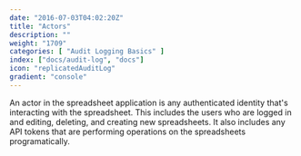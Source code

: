 ```yaml
---
date: "2016-07-03T04:02:20Z"
title: "Actors"
description: ""
weight: "1709"
categories: [ "Audit Logging Basics" ]
index: ["docs/audit-log", "docs"]
icon: "replicatedAuditLog"
gradient: "console"
---
```


An actor in the spreadsheet application is any authenticated identity that's interacting with the spreadsheet. This includes the users who are logged in and editing, deleting, and creating new spreadsheets. It also includes any API tokens that are performing operations on the spreadsheets programatically.

